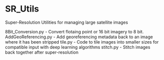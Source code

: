 # SR_Utils
Super-Resolution Utilities for managing large satellite images

8Bit_Conversion.py - Convert flotaing point or 16 bit imagery to 8 bit.  
AddGeoReferencing.py - Add georeferencing metadata back to an image where it has been stripped
tile.py - Code to tile images into smaller sizes for compatible input with deep learning algorithms
stitch.py - Stitch images back together after super-resolution

